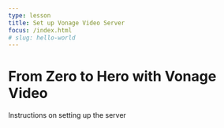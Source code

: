 ```yaml
---
type: lesson
title: Set up Vonage Video Server
focus: /index.html
# slug: hello-world
---
```


# From Zero to Hero with Vonage Video

Instructions on setting up the server
